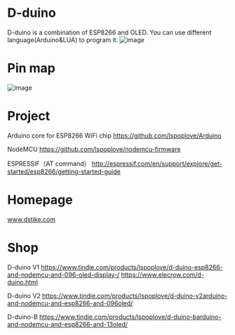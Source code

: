 # D-duino
D-duino is a combination of ESP8266 and OLED. You can use different language(Arduino&LUA) to program it.
![image](https://github.com/lspoplove/D-duino/blob/master/Documents/SAM_2094.JPG)
# Pin map
![image](https://github.com/lspoplove/D-duino/blob/master/Documents/D-duino.png)
# Project

Arduino core for ESP8266 WiFi chip
https://github.com/lspoplove/Arduino

NodeMCU
https://github.com/lspoplove/nodemcu-firmware

ESPRESSIF（AT command）
http://espressif.com/en/support/explore/get-started/esp8266/getting-started-guide

# Homepage
www.dstike.com

# Shop

D-duino V1
https://www.tindie.com/products/lspoplove/d-duino-esp8266-and-nodemcu-and-096-oled-display-/
https://www.elecrow.com/d-duino.html

D-duino V2
https://www.tindie.com/products/lspoplove/d-duino-v2arduino-and-nodemcu-and-esp8266-and-096oled/

D-duino-B
https://www.tindie.com/products/lspoplove/d-duino-barduino-and-nodemcu-and-esp8266-and-13oled/
